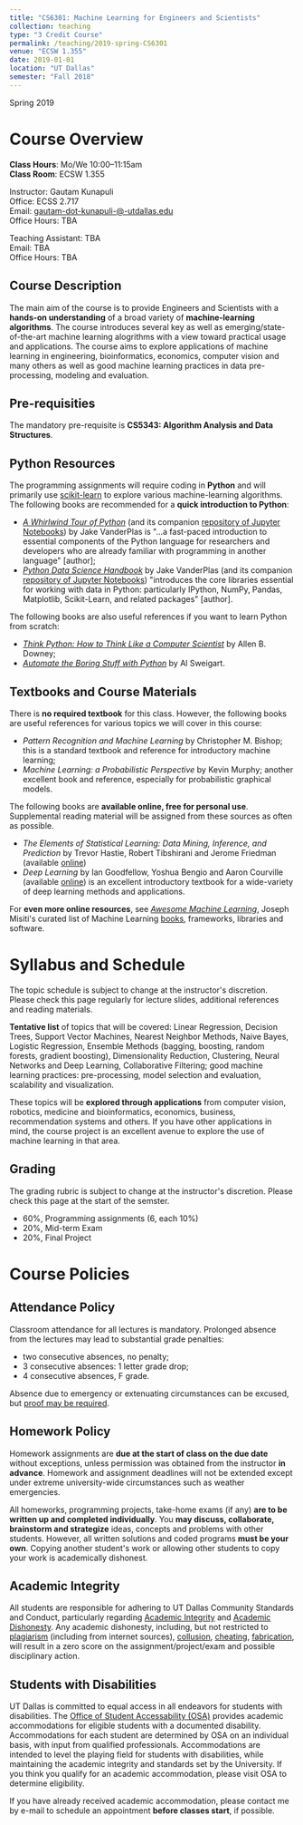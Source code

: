 ```yaml
---
title: "CS6301: Machine Learning for Engineers and Scientists"
collection: teaching
type: "3 Credit Course"
permalink: /teaching/2019-spring-CS6301
venue: "ECSW 1.355"
date: 2019-01-01
location: "UT Dallas"
semester: "Fall 2018"
---
```


Spring 2019

Course Overview
======
**Class Hours**: Mo/We 10:00–11:15am <br> **Class Room**: ECSW 1.355 <br>

Instructor: Gautam Kunapuli <br>
Office: ECSS 2.717 <br>
Email:  gautam-dot-kunapuli-@-utdallas.edu <br>
Office Hours: TBA <br>

Teaching Assistant: TBA <br>
Email: TBA <br>
Office Hours:  TBA <br>

Course Description
-----
The main aim of the course is to provide Engineers and Scientists with a **hands-on understanding** of a broad variety of **machine-learning algorithms**. The course introduces several key as well as emerging/state-of-the-art machine learning alogrithms with a view toward practical usage and applications. The course aims to explore applications of machine learning in engineering, bioinformatics, economics, computer vision and many others as well as good machine learning practices in data pre-processing, modeling and evaluation.

Pre-requisities 
----
The mandatory pre-requisite is **CS5343: Algorithm Analysis and Data Structures**. 


Python Resources
----
The programming assignments will require coding in **Python** and will primarily use [scikit-learn](http://scikit-learn.org/stable/) to explore various machine-learning algorithms. The following books are recommended for a **quick introduction to Python**:
* [_A Whirlwind Tour of Python_](https://www.oreilly.com/programming/free/files/a-whirlwind-tour-of-python.pdf) (and its companion [repository of Jupyter Notebooks](https://github.com/jakevdp/WhirlwindTourOfPython)) by Jake VanderPlas is "...a fast-paced introduction to essential components of the Python language for researchers and developers who are already familiar with programming in another language" [author];
* [_Python Data Science Handbook_](https://jakevdp.github.io/PythonDataScienceHandbook/) by Jake VanderPlas (and its companion [repository of Jupyter Notebooks](https://github.com/jakevdp/PythonDataScienceHandbook)) "introduces the core libraries essential for working with data in Python: particularly IPython, NumPy, Pandas, Matplotlib, Scikit-Learn, and related packages" [author].

The following books are also useful references if you want to learn Python from scratch:
* [_Think Python: How to Think Like a Computer Scientist_](http://greenteapress.com/thinkpython/html/index.html) by Allen B. Downey;
* [_Automate the Boring Stuff with Python_](https://automatetheboringstuff.com/) by Al Sweigart.



Textbooks and Course Materials
----
There is **no required textbook** for this class. However, the following books are useful references for various topics we will cover in this course:
* _Pattern Recognition and Machine Learning_ by Christopher M. Bishop; this is a standard textbook and reference for introductory machine learning;
* _Machine Learning: a Probabilistic Perspective_ by Kevin Murphy; another excellent book and reference, especially for probabilistic graphical models.

The following books are **available online, free for personal use**. Supplemental reading material will be
assigned from these sources as often as possible.
* _The Elements of Statistical Learning: Data Mining, Inference, and Prediction_ by Trevor Hastie, Robert Tibshirani and Jerome Friedman (available [online](https://web.stanford.edu/~hastie/ElemStatLearn/))
* _Deep Learning_ by Ian Goodfellow, Yoshua Bengio and Aaron Courville (available
[online](https://www.deeplearningbook.org/)) is an excellent introductory textbook for a wide-variety of
deep learning methods and applications.

For **even more online resources**, see [_Awesome Machine Learning_](https://github.com/josephmisiti/awesome-machine-learning), Joseph Misiti's curated list of Machine Learning [books](https://github.com/josephmisiti/awesome-machine-learning/blob/master/books.md), frameworks, libraries and software. 

Syllabus and Schedule
======
The topic schedule is subject to change at the instructor's discretion. Please check this page regularly for lecture slides, additional references and reading materials.

**Tentative list** of topics that will be covered: Linear Regression, Decision Trees, Support Vector Machines, Nearest Neighbor Methods, Naive Bayes, Logistic Regression, Ensemble Methods (bagging, boosting, random forests, gradient boosting), Dimensionality Reduction, Clustering, Neural Networks and Deep Learning, Collaborative Filtering; good machine learning practices: pre-processing, model selection and evaluation, scalability and visualization. 

These topics will be **explored through applications** from computer vision, robotics, medicine and bioinformatics, economics, business, recommendation systems and others. If you have other applications in mind, the course project is an excellent avenue to explore the use of machine learning in that area.

Grading
----
The grading rubric is subject to change at the instructor's discretion. Please check this page at the start of the semster.
* 60%, Programming assignments (6, each 10%)
* 20%, Mid-term Exam
* 20%, Final Project


Course Policies
=====

Attendance Policy
----
Classroom attendance for all lectures is mandatory. Prolonged absence from the lectures may lead to substantial grade penalties:
* two consecutive absences, no penalty;
* 3 consecutive absences: 1 letter grade drop;
* 4 consecutive absences, F grade.

Absence due to emergency or extenuating circumstances can be excused, but [proof may be required](http://cs.utdallas.edu/education/undergraduate/attendance-policy/).

Homework Policy
----
Homework assignments are **due at the start of class on the due date** without exceptions, unless permission was obtained from the instructor **in advance**. Homework and assignment deadlines will  not be extended except under extreme university-wide circumstances such as weather emergencies.

All homeworks, programming projects, take-home exams (if any) **are to be written up and completed individually**. You **may discuss, collaborate, brainstorm and strategize** ideas, concepts and problems with other students. However, all written solutions and coded programs **must be your own**. Copying another student's work or allowing other students to copy your work is academically dishonest.

Academic Integrity
----
All students are responsible for adhering to UT Dallas Community Standards and Conduct, particularly regarding [Academic Integrity](https://www.utdallas.edu/conduct/integrity/) and [Academic Dishonesty](https://www.utdallas.edu/conduct/dishonesty/).  Any academic dishonesty, including, but not restricted to [plagiarism](https://www.utdallas.edu/conduct/dishonesty/#plagiarism) (including from internet sources), [collusion](https://www.utdallas.edu/conduct/dishonesty/#collusion), [cheating](https://www.utdallas.edu/conduct/dishonesty/#cheating), [fabrication](https://www.utdallas.edu/conduct/dishonesty/#fabrication), will result in a zero score on the assignment/project/exam and possible disciplinary action.

Students with Disabilities
----
UT Dallas is committed to equal access in all endeavors for students with disabilities. The [Office of Student Accessability (OSA)](https://www.utdallas.edu/studentaccess/) provides academic accommodations for eligible students with a documented disability. Accommodations for each student are determined by OSA on an individual basis, with input from qualified professionals. Accommodations are intended to level the playing field for students with disabilities, while maintaining the academic integrity and standards set by the University. If you think you qualify for an academic accommodation, please visit OSA to determine eligibility. 

If you have already received academic accommodation, please contact me by e-mail to schedule an appointment **before classes start**, if possible.








